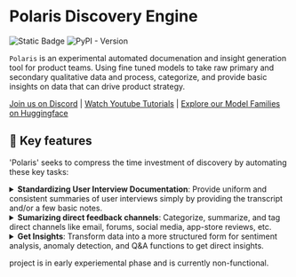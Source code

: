 # Polaris Discovery Engine
![Static Badge](https://img.shields.io/badge/python-3.9_%7C_3.10%7C_3.11-blue?color=blue)
![PyPI - Version](https://img.shields.io/pypi/v/llmware?color=blue)

`Polaris` is an experimental automated documenation and insight generation tool for product teams. Using fine tuned models to take raw primary and secondary qualitative data and process, categorize, and provide basic insights on data that can drive product strategy.

[Join us on Discord](https://discord.gg/MhZn5Nc39h)   |  [Watch Youtube Tutorials](https://www.youtube.com/@llmware)  | [Explore our Model Families on Huggingface](https://www.huggingface.co/llmware)

## 🎯  Key features
'Polaris' seeks to compress the time investment of discovery by automating these key tasks:

<details>
<summary><b>Standardizing User Interview Documentation</b>: Provide uniform and consistent summaries of user interviews simply by providing the transcript and/or a few basic notes.  
</summary>  
</details>  

<details>  
<summary><b>Sumarizing direct feedback channels</b>: Categorize, summarize, and tag direct channels like email, forums, social media, app-store reviews, etc.</summary>  
</details>  

<details> 
<summary><b>Get Insights</b>: Transform data into a more structured form for sentiment analysis, anomaly detection, and Q&A functions to get direct insights. </summary>
</details>  

project is in early experiemental phase and is currently non-functional.